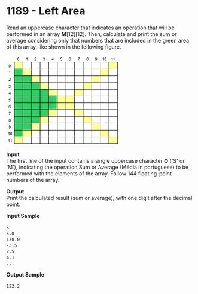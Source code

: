 # 1189 - Left Area

Read an uppercase character that indicates an operation that will be performed in an array **M**[12][12]. Then, calculate and print the sum or average considering only that numbers that are included in the green area of this array, like shown in the following figure.

![1189_LeftArea.webp](https://github.com/ricrochads/beecrowd-solutions/blob/main/01.Beginner/1189%20-%20Left%20Area/1189_LeftArea.webp)

**Input**<br>
The first line of the input contains a single uppercase character **O** ('S' or 'M'), indicating the operation Sum or Average (Média in portuguese) to be performed with the elements of the array. Follow 144 floating-point numbers of the array.

**Output**<br>
Print the calculated result (sum or average), with one digit after the decimal point.

**Input Sample**
````
S 
5.0 
130.0 
-3.5 
2.5 
4.1 
...
````

**Output Sample**
````
122.2 
````